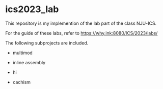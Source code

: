 # ics2023_lab

This repository is my implemention of the lab part of the class NJU-ICS.

For the guide of these labs, refer to https://why.ink:8080/ICS/2023/labs/

The following subprojects are included.

- multimod

- inline assembly

- hi
 
- cachism
